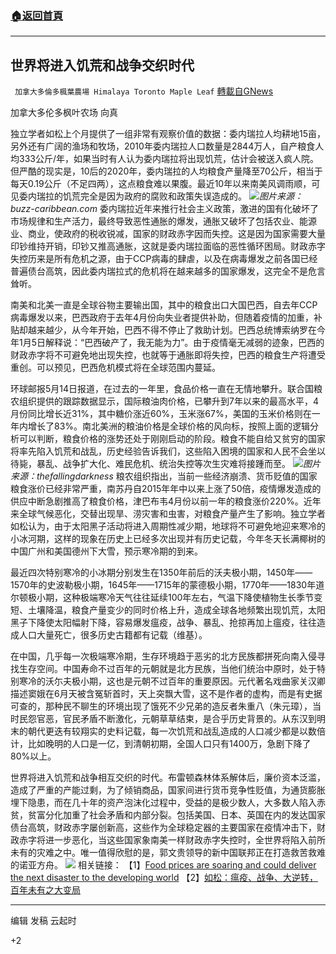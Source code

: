 ###  [:house:返回首頁](https://github.com/ourhimalayas/txt)
---

## 世界将进入饥荒和战争交织时代
` 加拿大多倫多楓葉農場 Himalaya Toronto Maple Leaf` [轉載自GNews](https://gnews.org/zh-hans/1244008/)

加拿大多伦多枫叶农场 向真

独立学者如松上个月提供了一组非常有观察价值的数据：委内瑞拉人均耕地15亩，另外还有广阔的渔场和牧场，2010年委内瑞拉人口数量是2844万人，自产粮食人均333公斤/年，如果当时有人认为委内瑞拉将出现饥荒，估计会被送入疯人院。但严酷的现实是，10后的2020年，委内瑞拉的人均粮食产量降至70公斤，相当于每天0.19公斤（不足四两），这点粮食难以果腹。最近10年以来南美风调雨顺，可见委内瑞拉的饥荒完全是因为政府的腐败和政策失误造成的。
![]()![](https://gnews-media-offload.s3.amazonaws.com/wp-content/uploads/2021/05/15014014/buzzfeed.jpg)*图片来源：buzz-caribbean.com*
委内瑞拉近年来推行社会主义政策，激进的国有化破坏了市场规律和生产活力，最终导致恶性通胀的爆发，通胀又破坏了包括农业、能源业、商业，使政府的税收锐减，国家的财政赤字因而失控。这是因为国家需要大量印钞维持开销，印钞又推高通胀，这就是委内瑞拉面临的恶性循环困局。财政赤字失控历来是所有危机之源，由于CCP病毒的肆虐，以及在病毒爆发之前各国已经普遍债台高筑，因此委内瑞拉式的危机将在越来越多的国家爆发，这完全不是危言耸听。

南美和北美一直是全球谷物主要输出国，其中的粮食出口大国巴西，自去年CCP病毒爆发以来，巴西政府于去年4月份向失业者提供补助，但随着疫情的加重，补贴却越来越少，从今年开始，巴西不得不停止了救助计划。巴西总统博索纳罗在今年1月5日解释说：“巴西破产了，我无能为力”。由于疫情毫无减弱的迹象，巴西的财政赤字将不可避免地出现失控，也就等于通胀即将失控，巴西的粮食生产将遭受重创。可以预见，巴西危机模式将在全球范围内蔓延。

环球邮报5月14日报道，在过去的一年里，食品价格一直在无情地攀升。联合国粮农组织提供的跟踪数据显示，国际粮油肉价格，已攀升到7年以来的最高水平，4月份同比增长近31%，其中糖价涨近60%，玉米涨67%，美国的玉米价格则在一年内增长了83%。南北美洲的粮油价格是全球价格的风向标，按照上面的逻辑分析可以判断，粮食价格的涨势还处于刚刚启动的阶段。粮食不能自给又贫穷的国家将率先陷入饥荒和战乱，历史经验告诉我们，这些陷入困境的国家和人民不会坐以待毙，暴乱、战争扩大化、难民危机、统治失控等次生灾难将接踵而至。
![]()![](https://gnews-media-offload.s3.amazonaws.com/wp-content/uploads/2021/05/15014050/thefallingdarkness.jpg)*图片来源：thefallingdarkness*
粮农组织指出，当前一些经济崩溃、货币贬值的国家粮食涨价已经非常严重，南苏丹自2015年年中以来上涨了50倍，疫情爆发造成的供应中断急剧推高了粮食价格，津巴布韦4月份以前一年的粮食涨价220%。近年来全球气候恶化，交替出现旱、涝灾害和虫害，对粮食产量产生了影响。独立学者如松认为，由于太阳黑子活动将进入周期性减少期，地球将不可避免地迎来寒冷的小冰河期，这样的现象在历史上已经多次出现并有历史记载，今年冬天长满椰树的中国广州和美国德州下大雪，预示寒冷期的到来。

最近四次特别寒冷的小冰期分别发生在1350年前后的沃夫极小期，1450年——1570年的史波勒极小期，1645年——1715年的蒙德极小期，1770年——1830年道尔顿极小期，这种极端寒冷天气往往延续100年左右，气温下降使植物生长季节变短、土壤降温，粮食产量变少的同时价格上升，造成全球各地频繁出现饥荒，太阳黑子下降使太阳幅射下降，容易爆发瘟疫，战争、暴乱、抢掠再加上瘟疫，往往造成人口大量死亡，很多历史古籍都有记载（维基）。

在中国，几乎每一次极端寒冷期，生存环境趋于恶劣的北方民族都拼死向南入侵寻找生存空间。中国寿命不过百年的元朝就是北方民族，当他们统治中原时，处于特别寒冷的沃尓夫极小期，这也是元朝不过百年的重要原因。元代著名戏曲家关汉卿描述窦娥在6月天被含冤斩首时，天上突飘大雪，这不是作者的虚构，而是有史据可查的，那种民不聊生的环境出现了饿死不少兄弟的造反者朱重八（朱元璋），当时民怨官恶，官民矛盾不断激化，元朝草草结束，是合乎历史背景的。从东汉到明末的朝代更迭有较翔实的史料记载，每一次饥荒和战乱造成的人口减少都是以数倍计，比如晚明的人口是一亿，到清朝初期，全国人口只有1400万，急剧下降了80%以上。

世界将进入饥荒和战争相互交织的时代。布雷顿森林体系解体后，廉价资本泛滥，造成了严重的产能过剩，为了倾销商品，国家间进行货币竞争性贬值，为通货膨胀埋下隐患，而在几十年的资产泡沫化过程中，受益的是极少数人，大多数人陷入赤贫，贫富分化加重了社会矛盾和内部分裂。包括美国、日本、英国在内的发达国家债台高筑，财政赤字屡创新高，这些作为全球稳定器的主要国家在疫情冲击下，财政赤字将进一步恶化，当这些国家象南美一样财政赤字失控时，全世界将陷入前所未有的灾难之中。唯一值得欣慰的是，郭文贵领导的新中国联邦正在打造救苦救难的诺亚方舟。
![]()![](https://gnews-media-offload.s3.amazonaws.com/wp-content/uploads/2021/05/11125422/%E6%96%B9%E8%88%9F.jpg)
相关链接：
【1】[Food prices are soaring and could deliver the next disaster to the developing world](https://www.theglobeandmail.com/business/commentary/article-food-prices-are-soaring-and-could-deliver-the-next-disaster-to-the/)
【2】[如松：瘟疫、战争、大逆转，百年未有之大变局](https://www.mg21.com/rusong/?p=1678)

* * *

编辑 发稿 云起时

+2
